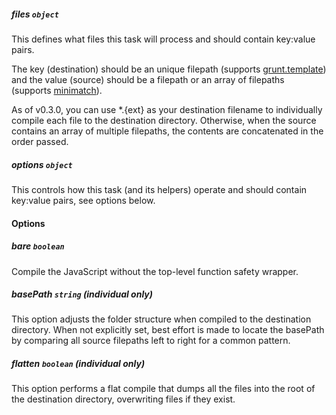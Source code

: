 ##### files ```object```

This defines what files this task will process and should contain key:value pairs.

The key (destination) should be an unique filepath (supports [grunt.template](https://github.com/gruntjs/grunt/blob/master/docs/api_template.md)) and the value (source) should be a filepath or an array of filepaths (supports [minimatch](https://github.com/isaacs/minimatch)).

As of v0.3.0, you can use *.{ext} as your destination filename to individually compile each file to the destination directory. Otherwise, when the source contains an array of multiple filepaths, the contents are concatenated in the order passed.

##### options ```object```

This controls how this task (and its helpers) operate and should contain key:value pairs, see options below.

#### Options

##### bare ```boolean```

Compile the JavaScript without the top-level function safety wrapper.

##### basePath ```string``` (individual only)

This option adjusts the folder structure when compiled to the destination directory. When not explicitly set, best effort is made to locate the basePath by comparing all source filepaths left to right for a common pattern.

##### flatten ```boolean``` (individual only)

This option performs a flat compile that dumps all the files into the root of the destination directory, overwriting files if they exist.
